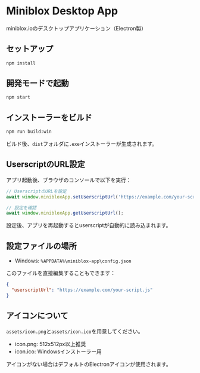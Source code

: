 # Miniblox Desktop App

miniblox.ioのデスクトップアプリケーション（Electron製）

## セットアップ

```bash
npm install
```

## 開発モードで起動

```bash
npm start
```

## インストーラーをビルド

```bash
npm run build:win
```

ビルド後、`dist`フォルダに`.exe`インストーラーが生成されます。

## UserscriptのURL設定

アプリ起動後、ブラウザのコンソールで以下を実行：

```javascript
// UserscriptのURLを設定
await window.minibloxApp.setUserscriptUrl('https://example.com/your-script.js');

// 設定を確認
await window.minibloxApp.getUserscriptUrl();
```

設定後、アプリを再起動するとuserscriptが自動的に読み込まれます。

## 設定ファイルの場所

- Windows: `%APPDATA%\miniblox-app\config.json`

このファイルを直接編集することもできます：

```json
{
  "userscriptUrl": "https://example.com/your-script.js"
}
```

## アイコンについて

`assets/icon.png`と`assets/icon.ico`を用意してください。
- icon.png: 512x512px以上推奨
- icon.ico: Windowsインストーラー用

アイコンがない場合はデフォルトのElectronアイコンが使用されます。
